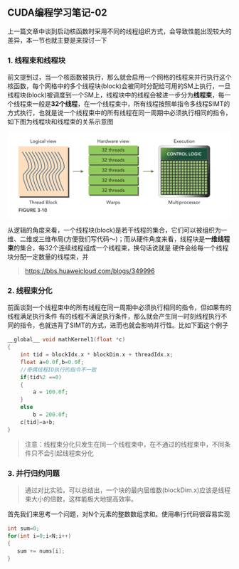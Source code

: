 ## CUDA编程学习笔记-02

上一篇文章中谈到启动核函数时采用不同的线程组织方式，会导致性能出现较大的差异，本一节也就主要是来探讨一下



### 1.  线程束和线程块

前文提到过，当一个核函数被执行，那么就会启用一个网格的线程来并行执行这个核函数，每个网格中的多个线程块(block)会被同时分配给可用的SM上执行，一旦线程块(block)被调度到一个SM上，线程块中的线程会被进一步分为**线程束**，每一个线程束一般是**32个线程**，在一个线程束中，所有线程按照单指令多线程SIMT的方式执行，也就是说一个线程束中的所有线程在同一周期中必须执行相同的指令，如下图为线程块和线程束的关系示意图

![QQ20220529-193745](CUDA-Learn-02.assets/QQ20220529-193745.png)

从逻辑的角度来看，一个线程块(block)是若干线程的集合，它们可以被组织为一维、二维或三维布局(方便我们写代码～)；而从硬件角度来看，线程块是**一维线程束**的集合，每32个连续线程组成一个线程束，换句话说就是 硬件会给每一个线程块分配一定数量的线程束，并

> https://bbs.huaweicloud.com/blogs/349996

### 2.  线程束分化

前面谈到一个线程束中的所有线程在同一周期中必须执行相同的指令，但如果有的线程满足执行条件 有的线程不满足执行条件，那么就会产生同一时刻线程执行不同的指令，也就违背了SIMT的方式，进而也就会影响并行性。比如下面这个例子

```cpp
__global__ void mathKernel1(float *c)
{
    int tid = blockIdx.x * blockDim.x + threadIdx.x;
    float a=0.0f,b=0.0f;
    //奇偶线程ID执行的指令不一致
    if(tid%2 ==0)
    {
        a = 100.0f;
    }
    else
        b = 200.0f;
    c[tid]=a+b;
}
```



> 注意：线程束分化只发生在同一个线程束中，在不通过的线程束中，不同条件只不会引起线程束分化



### 3.  并行归约问题

>  通过对比实验，可以总结出，一个块的最内层维数(blockDim.x)应该是线程束大小的倍数，这样能极大地提高效率。

首先我们来思考一个问题，对N个元素的整数数组求和。使用串行代码很容易实现

````cpp
int sum=0;
for(int i=0;i<N;i++)
{
   sum += nums[i];
}
````

